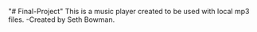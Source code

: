 "# Final-Project" 
This is a music player created to be used with local mp3 files. 
-Created by Seth Bowman.
